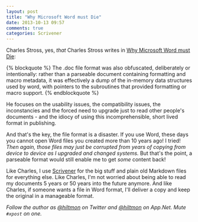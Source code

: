 ```yaml
---
layout: post
title: "Why Microsoft Word must Die"
date: 2013-10-13 09:57
comments: true
categories: Scrivener
---
```


Charles Stross, yes, *that* Charles Stross writes in [Why Microsoft Word must Die](http://www.antipope.org/charlie/blog-static/2013/10/why-microsoft-word-must-die.html):

{% blockquote %}
The .doc file format was also obfuscated, deliberately or intentionally: rather than a parseable document containing formatting and macro metadata, it was effectively a dump of the in-memory data structures used by word, with pointers to the subroutines that provided formatting or macro support.
{% endblockquote %}

He focuses on the usability issues, the compatibility issues, the inconstancies and the forced need to upgrade just to read other people's documents - and the idiocy of using this incomprehensible, short lived format in publishing. 

And that's the key, the file format is a disaster. If you use Word, these days you cannot open Word files you created more than 10 years ago! I tried! *Then again, those files may just be corrupted from years of copying from device to device as I upgraded and changed systems.* But that's the point, a parseable format would still enable me to get *some* content back!

Like Charles, I use [Scrivener](http://www.literatureandlatte.com) for the big stuff and plain old Markdown files for everything else. Like Charles, I'm not worried about being able to read my documents 5 years or 50 years into the future anymore. And like Charles, if someone wants a file in Word format, I'll deliver a copy and keep the original in a manageable format.

*Follow the author as [@hiltmon](http://twitter.com/hiltmon) on Twitter and [@hiltmon](http://alpha.app.net/hiltmon) on App.Net. Mute `#xpost` on one.*